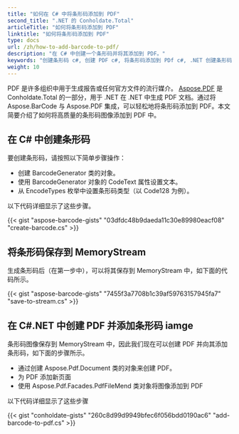 ```yaml
---
title: "如何在 C# 中将条形码添加到 PDF"
second_title: ".NET 的 Conholdate.Total"
articleTitle: "如何将条形码添加到 PDF"
linktitle: "如何将条形码添加到 PDF"
type: docs
url: /zh/how-to-add-barcode-to-pdf/
description: "在 C# 中创建一个条形码并将其添加到 PDF。"
keywords: "创建条形码 c#, 创建 PDF c#, 将条形码添加到 PDf c#, .NET 创建条形码, .NET 创建 PDF, .NET 将条形码添加到 PDf"
weight: 10
---
```


PDF 是许多组织中用于生成报告或任何官方文件的流行媒介。 [Aspose.PDF](https://products.aspose.com/pdf/net) 是 Conholdate.Total 的一部分，用于 .NET 在 .NET 中生成 PDF 文档。通过将 Aspose.BarCode 与 Aspose.PDF 集成，可以轻松地将条形码添加到 PDF。本文简要介绍了如何将高质量的条形码图像添加到 PDF 中。
## **在 C# 中创建条形码**
要创建条形码，请按照以下简单步骤操作：

- 创建 BarcodeGenerator 类的对象。
- 使用 BarcodeGenerator 对象的 CodeText 属性设置文本。
- 从 EncodeTypes 枚举中设置条形码类型（以 Code128 为例）。

以下代码详细显示了这些步骤。

{{< gist "aspose-barcode-gists" "03dfdc48b9daeda11c30e89980eacf08" "create-barcode.cs" >}}
## **将条形码保存到 MemoryStream**
生成条形码后（在第一步中），可以将其保存到 MemoryStream 中，如下面的代码所示。

{{< gist "aspose-barcode-gists" "7455f3a7708b1c39af59763157945fa7" "save-to-stream.cs" >}}
## **在 C#.NET 中创建 PDF 并添加条形码 iamge**
条形码图像保存到 MemoryStream 中，因此我们现在可以创建 PDF 并向其添加条形码，如下面的步骤所示。

- 通过创建 Aspose.Pdf.Document 类的对象来创建 PDF。
- 为 PDF 添加新页面
- 使用 Aspose.Pdf.Facades.PdfFileMend 类对象将图像添加到 PDF

以下代码详细显示了这些步骤

{{< gist "conholdate-gists" "260c8d99d9949bfec6f056bdd0190ac6" "add-barcode-to-pdf.cs" >}}

